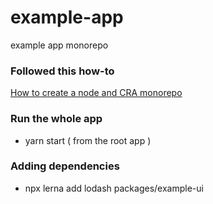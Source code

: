 # example-app

example app monorepo

### Followed this how-to

[How to create a node and CRA monorepo](https://dev.to/alexeagleson/how-to-create-a-node-and-react-monorepo-with-git-submodules-2g83)

### Run the whole app

- yarn start ( from the root app )

### Adding dependencies

- npx lerna add lodash packages/example-ui
